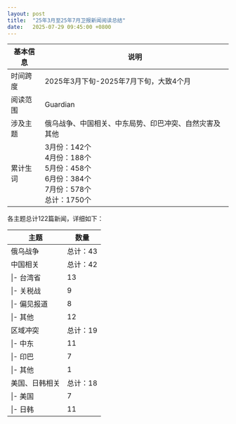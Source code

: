 ```yaml
---
layout: post
title:  "25年3月至25年7月卫报新闻阅读总结"
date:   2025-07-29 09:45:00 +0800
---
```


| 基本信息 | 说明                                                                                  |
| --- |-------------------------------------------------------------------------------------|
| 时间跨度 | 2025年3月下旬-2025年7月下旬，大致4个月                                                           |
| 阅读范围 | Guardian                                                                            |
| 涉及主题 | 俄乌战争、中国相关、中东局势、印巴冲突、自然灾害及其他                                                         |
| 累计生词 | 3月份：142个<br>4月份：188个<br>5月份：458个<br>6月份：384个<br>7月份：578个<br>总计：1750个 |

各主题总计122篇新闻，详细如下：

| 主题       | 数量    |
|----------|-------|
| 俄乌战争     | 总计：43 |
| 中国相关     | 总计：42 |
| \\|- 台湾省 | 13    |
| \\|- 关税战 | 9     |
| \\|- 偏见报道 | 8     |
| \\|- 其他  | 12    |
| 区域冲突     | 总计：19 |
| \\|- 中东  | 11    |
| \\|- 印巴  | 7     |
| \\|- 其他  | 1     |
| 美国、日韩相关  | 总计：18 |
| \\|- 美国  | 7     |
| \\|- 日韩  | 11    |









